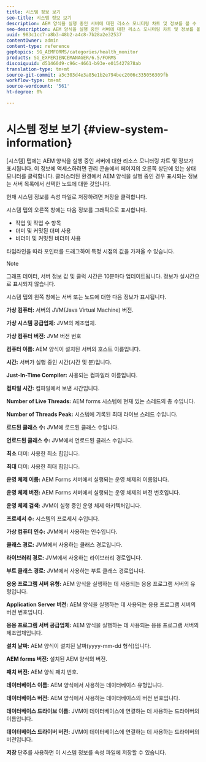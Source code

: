 ```yaml
---
title: 시스템 정보 보기
seo-title: 시스템 정보 보기
description: AEM 양식을 실행 중인 서버에 대한 리소스 모니터링 차트 및 정보를 볼 수 있는 방법을 알아봅니다.
seo-description: AEM 양식을 실행 중인 서버에 대한 리소스 모니터링 차트 및 정보를 볼 수 있는 방법을 알아봅니다.
uuid: 983c1cc7-a8b3-48b2-a4c8-7b28a2e32537
contentOwner: admin
content-type: reference
geptopics: SG_AEMFORMS/categories/health_monitor
products: SG_EXPERIENCEMANAGER/6.5/FORMS
discoiquuid: d51460d9-c96c-4661-b93e-e015427878ab
translation-type: tm+mt
source-git-commit: a3c303d4e3a85e1b2e794bec2006c335056309fb
workflow-type: tm+mt
source-wordcount: '561'
ht-degree: 0%

---
```



# 시스템 정보 보기 {#view-system-information}

[시스템] 탭에는 AEM 양식을 실행 중인 서버에 대한 리소스 모니터링 차트 및 정보가 표시됩니다. 이 정보에 액세스하려면 관리 콘솔에서 페이지의 오른쪽 상단에 있는 상태 모니터를 클릭합니다. 클러스터된 환경에서 AEM 양식을 실행 중인 경우 표시되는 정보는 서버 목록에서 선택한 노드에 대한 것입니다.

현재 시스템 정보를 속성 파일로 저장하려면 저장을 클릭합니다.

시스템 탭의 오른쪽 창에는 다음 정보를 그래픽으로 표시합니다.

* 작업 및 작업 수 항목
* 더미 및 커밋된 더미 사용
* 비더미 및 커밋된 비더미 사용

타임라인을 따라 포인터를 드래그하여 특정 시점의 값을 가져올 수 있습니다.

>[!NOTE]
>
>그래프 데이터, 서버 정보 값 및 클럭 시간은 10분마다 업데이트됩니다. 정보가 실시간으로 표시되지 않습니다.

시스템 탭의 왼쪽 창에는 서버 또는 노드에 대한 다음 정보가 표시됩니다.

**가상 컴퓨터:** 서버의 JVM(Java Virtual Machine) 버전.

**가상 시스템 공급업체:** JVM의 제조업체.

**가상 컴퓨터 버전:** JVM 버전 번호

**컴퓨터 이름:** AEM 양식이 설치된 서버의 호스트 이름입니다.

**시간:** 서버가 실행 중인 시간(시간 및 분)입니다.

**Just-In-Time Compiler:** 사용되는 컴파일러 이름입니다.

**컴파일 시간:** 컴파일에서 보낸 시간입니다.

**Number of Live Threads:** AEM forms 시스템에 현재 있는 스레드의 총 수입니다.

**Number of Threads Peak:** 시스템에 기록된 최대 라이브 스레드 수입니다.

**로드된 클래스 수:** JVM에 로드된 클래스 수입니다.

**언로드된 클래스 수:** JVM에서 언로드된 클래스 수입니다.

**최소** 더미: 사용한 최소 힙입니다.

**최대** 더미: 사용한 최대 힙입니다.

**운영 체제 이름:** AEM Forms 서버에서 실행되는 운영 체제의 이름입니다.

**운영 체제 버전:** AEM Forms 서버에서 실행되는 운영 체제의 버전 번호입니다.

**운영 체제 검색:** JVM이 실행 중인 운영 체제 아키텍처입니다.

**프로세서 수:** 시스템의 프로세서 수입니다.

**가상 컴퓨터 인수:** JVM에서 사용하는 인수입니다.

**클래스 경로:** JVM에서 사용하는 클래스 경로입니다.

**라이브러리 경로:** JVM에서 사용하는 라이브러리 경로입니다.

**부트 클래스 경로:** JVM에서 사용하는 부트 클래스 경로입니다.

**응용 프로그램 서버 유형:** AEM 양식을 실행하는 데 사용되는 응용 프로그램 서버의 유형입니다.

**Application Server 버전:** AEM 양식을 실행하는 데 사용되는 응용 프로그램 서버의 버전 번호입니다.

**응용 프로그램 서버 공급업체:** AEM 양식을 실행하는 데 사용되는 응용 프로그램 서버의 제조업체입니다.

**설치 날짜:** AEM 양식이 설치된 날짜(yyyy-mm-dd 형식)입니다.

**AEM forms 버전:** 설치된 AEM 양식의 버전.

**패치 버전:** AEM 양식 패치 번호.

**데이터베이스 이름:** AEM 양식에서 사용하는 데이터베이스 유형입니다.

**데이터베이스 버전:** AEM 양식에서 사용하는 데이터베이스의 버전 번호입니다.

**데이터베이스 드라이브 이름:** JVM이 데이터베이스에 연결하는 데 사용하는 드라이버의 이름입니다.

**데이터베이스 드라이버 버전:** JVM이 데이터베이스에 연결하는 데 사용하는 드라이버의 버전입니다.

**저장** 단추를 사용하면 이 시스템 정보를 속성 파일에 저장할 수 있습니다.
